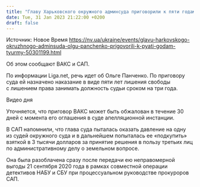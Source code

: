 ```yaml
---
title: "Главу Харьковского окружного админсуда приговорили к пяти годам лишения свободы. Она пыталась подкупить другую судью"
date: Tue, 31 Jan 2023 21:22:00 +0200
draft: false
---
```

Источник: Новое Время https://nv.ua/ukraine/events/glavu-harkovskogo-okruzhnogo-adminsuda-olgu-panchenko-prigovorili-k-pyati-godam-tyurmy-50301199.html


 Об этом сообщают ВАКС и САП.

По информации Liga.net, речь идет об Ольге Панченко. По приговору суда ей назначено наказание в виде пяти лет лишения свободы с лишением права занимать должность судьи сроком на три года.

  Видео дня   

Уточняется, что приговор ВАКС может быть обжалован в течение 30 дней с момента его оглашения в суде апелляционной инстанции.

В САП напомнили, что глава суда пыталась оказать давление на одну из судей окружного суда и в дальнейшем попыталась ее «подкупить» взяткой в 3 тысячи долларов за принятие решения в пользу третьих лиц по административному делу о земельном вопросе.



Она была разоблачена сразу после передачи ею неправомерной выгоды 21 сентября 2020 года в рамках совместной операции детективов НАБУ и CБУ при процессуальном руководстве прокуроров САП.
